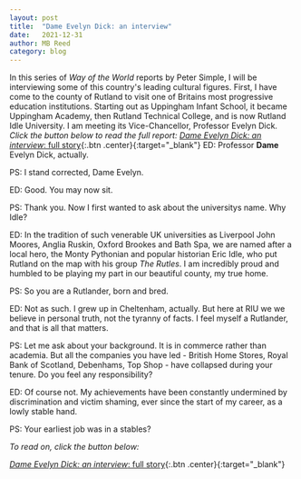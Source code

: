 ```yaml
---
layout: post
title:  "Dame Evelyn Dick: an interview"
date:   2021-12-31
author: MB Reed
category: blog
---
```


In this series of *Way of the World* reports by Peter Simple, I will be interviewing some of this country's leading cultural figures. First, I have come to the county of Rutland to visit one of Britains most progressive education institutions. Starting out as Uppingham Infant School, it became Uppingham Academy, then Rutland Technical College, and is now Rutland Idle University. I am meeting its Vice-Chancellor, Professor Evelyn Dick.
*Click the button below to read the full report:*
[*Dame Evelyn Dick: an interview*: full story](/assets/files/EvelynDick.pdf){:.btn .center}{:target="_blank"}
ED: Professor **Dame** Evelyn Dick, actually.

PS: I stand corrected, Dame Evelyn. 

ED: Good. You may now sit.

PS: Thank you. Now I first wanted to ask about the universitys name. Why Idle?

ED: In the tradition of such venerable UK universities as Liverpool John Moores, Anglia Ruskin, Oxford Brookes and Bath Spa, we are named after a local hero, the Monty Pythonian and popular historian Eric Idle, who put Rutland on the map with his group *The Rutles*. I am incredibly proud and humbled to be playing my part in our beautiful county, my true home.

PS: So you are a Rutlander, born and bred.

ED: Not as such. I grew up in Cheltenham, actually. But here at RIU we we believe in personal truth, not the tyranny of facts. I feel myself a Rutlander, and that is all that matters.

PS: Let me ask about your background. It is in commerce rather than academia. But all the companies you have led - British Home Stores, Royal Bank of Scotland, Debenhams, Top Shop - have collapsed during your tenure. Do you feel any responsibility?

ED: Of course not. My achievements have been constantly undermined by discrimination and victim shaming, ever since the start of my career, as a lowly stable hand.

PS: Your earliest job was in a stables?


*To read on, click the button below:*

[*Dame Evelyn Dick: an interview*: full story](/assets/files/EvelynDick.pdf){:.btn .center}{:target="_blank"}


